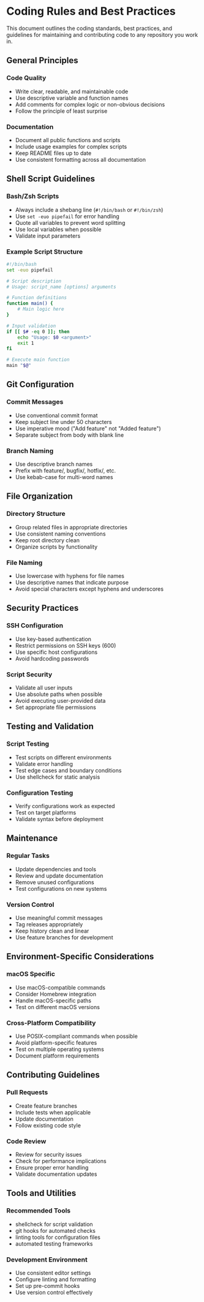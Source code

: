 # Coding Rules and Best Practices

This document outlines the coding standards, best practices, and guidelines for maintaining and contributing code to any repository you work in.

## General Principles

### Code Quality

- Write clear, readable, and maintainable code
- Use descriptive variable and function names
- Add comments for complex logic or non-obvious decisions
- Follow the principle of least surprise

### Documentation

- Document all public functions and scripts
- Include usage examples for complex scripts
- Keep README files up to date
- Use consistent formatting across all documentation

## Shell Script Guidelines

### Bash/Zsh Scripts

- Always include a shebang line (`#!/bin/bash` or `#!/bin/zsh`)
- Use `set -euo pipefail` for error handling
- Quote all variables to prevent word splitting
- Use local variables when possible
- Validate input parameters

### Example Script Structure

```bash
#!/bin/bash
set -euo pipefail

# Script description
# Usage: script_name [options] arguments

# Function definitions
function main() {
    # Main logic here
}

# Input validation
if [[ $# -eq 0 ]]; then
    echo "Usage: $0 <argument>"
    exit 1
fi

# Execute main function
main "$@"
```

## Git Configuration

### Commit Messages

- Use conventional commit format
- Keep subject line under 50 characters
- Use imperative mood ("Add feature" not "Added feature")
- Separate subject from body with blank line

### Branch Naming

- Use descriptive branch names
- Prefix with feature/, bugfix/, hotfix/, etc.
- Use kebab-case for multi-word names

## File Organization

### Directory Structure

- Group related files in appropriate directories
- Use consistent naming conventions
- Keep root directory clean
- Organize scripts by functionality

### File Naming

- Use lowercase with hyphens for file names
- Use descriptive names that indicate purpose
- Avoid special characters except hyphens and underscores

## Security Practices

### SSH Configuration

- Use key-based authentication
- Restrict permissions on SSH keys (600)
- Use specific host configurations
- Avoid hardcoding passwords

### Script Security

- Validate all user inputs
- Use absolute paths when possible
- Avoid executing user-provided data
- Set appropriate file permissions

## Testing and Validation

### Script Testing

- Test scripts on different environments
- Validate error handling
- Test edge cases and boundary conditions
- Use shellcheck for static analysis

### Configuration Testing

- Verify configurations work as expected
- Test on target platforms
- Validate syntax before deployment

## Maintenance

### Regular Tasks

- Update dependencies and tools
- Review and update documentation
- Remove unused configurations
- Test configurations on new systems

### Version Control

- Use meaningful commit messages
- Tag releases appropriately
- Keep history clean and linear
- Use feature branches for development

## Environment-Specific Considerations

### macOS Specific

- Use macOS-compatible commands
- Consider Homebrew integration
- Handle macOS-specific paths
- Test on different macOS versions

### Cross-Platform Compatibility

- Use POSIX-compliant commands when possible
- Avoid platform-specific features
- Test on multiple operating systems
- Document platform requirements

## Contributing Guidelines

### Pull Requests

- Create feature branches
- Include tests when applicable
- Update documentation
- Follow existing code style

### Code Review

- Review for security issues
- Check for performance implications
- Ensure proper error handling
- Validate documentation updates

## Tools and Utilities

### Recommended Tools

- shellcheck for script validation
- git hooks for automated checks
- linting tools for configuration files
- automated testing frameworks

### Development Environment

- Use consistent editor settings
- Configure linting and formatting
- Set up pre-commit hooks
- Use version control effectively
